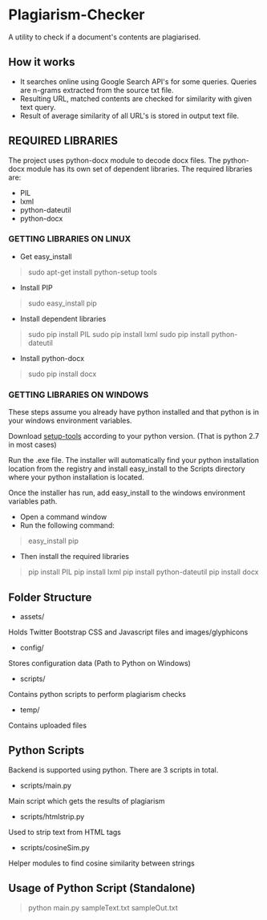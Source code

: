 # Plagiarism-Checker

A utility to check if a document's contents are plagiarised.

## How it works

*   It searches online using Google Search API's for some queries. Queries are n-grams extracted from the source txt file.
*   Resulting URL, matched contents are checked for similarity with given text query.
*   Result of average similarity of all URL's is stored in output text file.

## REQUIRED LIBRARIES
</div><div>The project uses python-docx module to decode docx files. The python-docx module has its own set of dependent libraries. The required libraries are:

*   PIL
*   lxml
*   python-dateutil
*   python-docx

### GETTING LIBRARIES ON LINUX

* Get easy_install
> sudo apt-get install python-setup tools

* Install PIP
> sudo easy_install pip

* Install dependent libraries
> sudo pip install PIL
> sudo pip install lxml
> sudo pip install python-dateutil

* Install python-docx
> sudo pip install docx

### GETTING LIBRARIES ON WINDOWS

These steps assume you already have python installed and that python is in your windows environment variables.

Download [setup-tools](http://pypi.python.org/pypi/setuptools) according to your python version. (That is python 2.7 in most cases)

Run the .exe file. The installer will automatically find your python installation location from the registry and install easy_install to the Scripts directory where your python installation is located.

Once the installer has run, add easy_install to the windows environment variables path.

* Open a command window
* Run the following command:
> easy_install pip

* Then install the required libraries
> pip install PIL
> pip install lxml
> pip install python-dateutil
> pip install docx

## Folder Structure

*   assets/

Holds Twitter Bootstrap CSS and Javascript files and images/glyphicons

*   config/

Stores configuration data (Path to Python on Windows)

*   scripts/

Contains python scripts to perform plagiarism checks

*   temp/

Contains uploaded files

## Python Scripts

Backend is supported using python. There are 3 scripts in total.

*   scripts/main.py

Main script which gets the results of plagiarism

*   scripts/htmlstrip.py

Used to strip text from HTML tags

*   scripts/cosineSim.py

Helper modules to find cosine similarity between strings

## Usage of Python Script (Standalone)

> python main.py sampleText.txt sampleOut.txt
